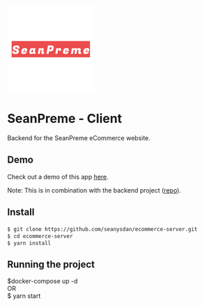 ![](logo.png)

# SeanPreme - Client

Backend for the SeanPreme eCommerce website.

## Demo

Check out a demo of this app [here](http://truculent-sister.surge.sh/).

Note: This is in combination with the backend project ([repo](https://github.com/seanysdan/eccommerce-app)).

## Install

    $ git clone https://github.com/seanysdan/ecommerce-server.git
    $ cd ecommerce-server
    $ yarn install

## Running the project

$docker-compose up -d <br/>
OR <br/>
$ yarn start
